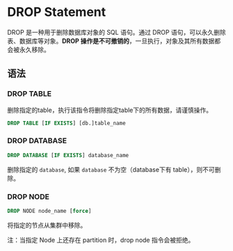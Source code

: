 
# DROP Statement

DROP 是一种用于删除数据库对象的 SQL 语句。通过 DROP 语句，可以永久删除表、数据库等对象。**DROP 操作是不可撤销的**，一旦执行，对象及其所有数据都会被永久移除。

## 语法

### DROP TABLE

删除指定的table，执行该指令将删除指定table下的所有数据，请谨慎操作。  

```SQL
DROP TABLE [IF EXISTS] [db.]table_name 
```

### DROP DATABASE

```SQL
DROP DATABASE [IF EXISTS] database_name
```

删除指定的 `database`, 如果 `database` 不为空（database下有 table），则不可删除。  


### DROP NODE

```SQL
DROP NODE node_name [force]
```

将指定的节点从集群中移除。

注：当指定 Node 上还存在 partition 时，drop node 指令会被拒绝。
